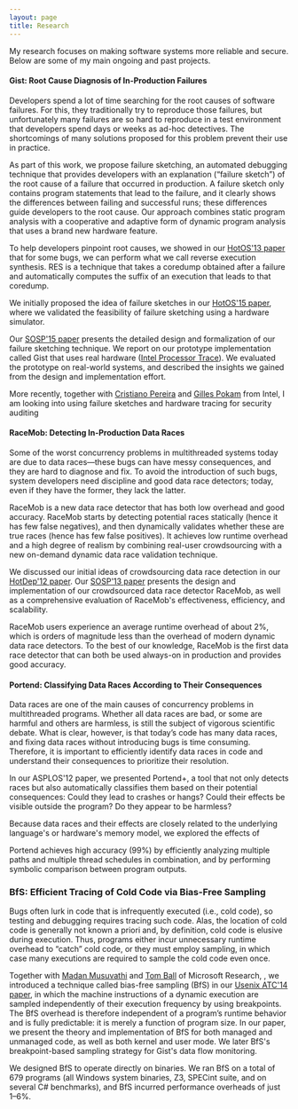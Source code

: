 ```yaml
---
layout: page
title: Research
---
```


<p class="message">
My research focuses on making software systems more reliable and secure. Below are some of my main ongoing and past projects.
</p>

#### Gist: Root Cause Diagnosis of In-Production Failures

Developers spend a lot of time searching for the root causes of software failures. For this, they traditionally try to reproduce those failures, but unfortunately many failures are so hard to reproduce in a test environment that developers spend days or weeks as ad-hoc detectives. The shortcomings of many solutions proposed for this problem prevent their use in practice.

As part of this work, we propose failure sketching, an automated debugging technique that provides developers with an explanation (“failure sketch”) of the root cause of a failure that occurred in production. A failure sketch only contains program statements that lead to the failure, and it clearly shows the differences between failing and successful runs; these differences guide developers to the root cause. Our approach combines static program analysis with a cooperative and adaptive form of dynamic program analysis that uses a brand new hardware feature.

To help developers pinpoint root causes, we showed in our [HotOS'13 paper](http://dslab.epfl.ch/pubs/res.pdf) that for some bugs, we can perform what we call reverse execution synthesis. RES is a technique that takes a coredump obtained after a failure and automatically computes the suffix of an execution that leads to that coredump.

We initially proposed the idea of failure sketches in our [ HotOS'15 paper](http://dslab.epfl.ch/pubs/failure-sketches.pdf), where we validated the feasibility of failure sketching using a hardware simulator.

Our [SOSP'15 paper](http://dslab.epfl.ch/pubs/gist.pdf) presents the detailed design and formalization of our failure sketching technique. We report on our prototype implementation called Gist that uses real hardware ([Intel Processor Trace](https://software.intel.com/en-us/blogs/2013/09/18/processor-tracing)). We evaluated the prototype on real-world systems, and described the insights we gained from the design and implementation effort.

More recently, together with [Cristiano Pereira](http://cseweb.ucsd.edu/~cpereira/) and [Gilles Pokam](https://sites.google.com/site/gillespokam/home) from Intel, I am looking into using failure sketches and hardware tracing for security auditing

#### RaceMob: Detecting In-Production Data Races

Some of the worst concurrency problems in multithreaded systems today are due to data races—these bugs can have messy consequences, and they are hard to diagnose and fix. To avoid the introduction of such bugs, system developers need discipline and good data race detectors; today, even if they have the former, they lack the latter.

RaceMob is a new data race detector that has both low overhead and good accuracy. RaceMob starts by detecting potential races statically (hence it has few false negatives), and then dynamically validates whether these are true races (hence has few false positives). It achieves low runtime overhead and a high degree of realism by combining real-user crowdsourcing with a new on-demand dynamic data race validation technique.

We discussed our initial ideas of crowdsourcing data race detection in our [HotDep'12 paper](http://dslab.epfl.ch/pubs/cord-camera-ready.pdf). Our [SOSP'13 paper](http://dslab.epfl.ch/pubs/RaceMob.pdf) presents the design and implementation of our crowdsourced data race detector RaceMob, as well as a comprehensive evaluation of RaceMob's effectiveness, efficiency, and scalability.

RaceMob users experience an average runtime overhead of about 2%, which is orders of magnitude less than the overhead of modern dynamic data race detectors. To the best of our knowledge, RaceMob is the first data race detector that can both be used always-on in production and provides good accuracy.

#### Portend: Classifying Data Races According to Their Consequences

Data races are one of the main causes of concurrency problems in multithreaded programs. Whether all data races are bad, or some are harmful and others are harmless, is still the subject of vigorous scientific debate. What is clear, however, is that today’s code has many data races, and fixing data races without introducing bugs is time consuming. Therefore, it is important to efficiently identify data races in code and understand their consequences to prioritize their resolution. 

In our ASPLOS'12 paper, we presented Portend+, a tool that not only detects races but also automatically classifies them based on their potential consequences: Could they lead to crashes or hangs? Could their effects be visible outside the program? Do they appear to be harmless? 

Because data races and their effects are closely related to the underlying language's or hardware's memory model, we explored the effects of 

Portend achieves high accuracy (99%) by efficiently analyzing multiple paths and multiple thread schedules in combination, and by performing symbolic comparison between program outputs. 

### BfS: Efficient Tracing of Cold Code via Bias-Free Sampling

Bugs often lurk in code that is infrequently executed (i.e., cold code), so testing and debugging requires tracing such code. Alas, the location of cold code is generally not known a priori and, by definition, cold code is elusive during execution. Thus, programs either incur unnecessary runtime overhead to “catch” cold code, or they must employ sampling, in which case many executions are required to sample the cold code even once.

Together with [Madan Musuvathi](http://research.microsoft.com/en-us/people/madanm/) and [Tom Ball](http://research.microsoft.com/en-us/people/tball/) of Microsoft Research, , we introduced a technique called bias-free sampling (BfS) in our [Usenix ATC'14 paper](http://dslab.epfl.ch/pubs/bfs.pdf), in which the machine instructions of a dynamic execution are sampled independently of their execution frequency by using breakpoints. The BfS overhead is therefore independent of a program’s runtime behavior and is fully predictable: it is merely a function of program size. In our paper, we present the theory and implementation of BfS for both managed and unmanaged code, as well as both kernel and user mode. We later BfS's breakpoint-based sampling strategy for Gist's data flow monitoring.

We designed BfS to operate directly on binaries. We ran BfS on a total of 679 programs (all Windows system binaries, Z3, SPECint suite, and on several C# benchmarks), and BfS incurred performance overheads of just 1–6%.
